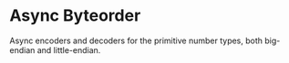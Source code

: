 # Async Byteorder
Async encoders and decoders for the primitive number types, both big-endian and little-endian.
